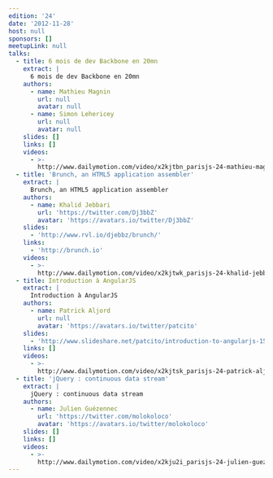 ```yaml
---
edition: '24'
date: '2012-11-28'
host: null
sponsors: []
meetupLink: null
talks:
  - title: 6 mois de dev Backbone en 20mn
    extract: |
      6 mois de dev Backbone en 20mn
    authors:
      - name: Mathieu Magnin
        url: null
        avatar: null
      - name: Simon Lehericey
        url: null
        avatar: null
    slides: []
    links: []
    videos:
      - >-
        http://www.dailymotion.com/video/x2kjtbn_parisjs-24-mathieu-magnin-simon-lehericey-6-mois-de-dev-backbone-en-20mn_webcam
  - title: 'Brunch, an HTML5 application assembler'
    extract: |
      Brunch, an HTML5 application assembler
    authors:
      - name: Khalid Jebbari
        url: 'https://twitter.com/Dj3bbZ'
        avatar: 'https://avatars.io/twitter/Dj3bbZ'
    slides:
      - 'http://www.rvl.io/djebbz/brunch/'
    links:
      - 'http://brunch.io'
    videos:
      - >-
        http://www.dailymotion.com/video/x2kjtwk_parisjs-24-khalid-jebbari-brunch-an-html5-application-assembler_webcam
  - title: Introduction à AngularJS
    extract: |
      Introduction à AngularJS
    authors:
      - name: Patrick Aljord
        url: null
        avatar: 'https://avatars.io/twitter/patcito'
    slides:
      - 'http://www.slideshare.net/patcito/introduction-to-angularjs-15394765'
    links: []
    videos:
      - >-
        http://www.dailymotion.com/video/x2kjtsk_parisjs-24-patrick-aljord-introduction-a-angularjs_webcam
  - title: 'jQuery : continuous data stream'
    extract: |
      jQuery : continuous data stream
    authors:
      - name: Julien Guézennec
        url: 'https://twitter.com/molokoloco'
        avatar: 'https://avatars.io/twitter/molokoloco'
    slides: []
    links: []
    videos:
      - >-
        http://www.dailymotion.com/video/x2kju2i_parisjs-24-julien-guezennec-jquery-continuous-data-stream_webcam
---
```

